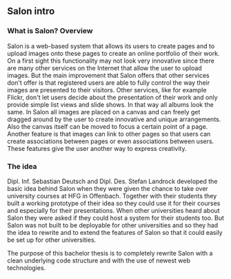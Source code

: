 ## Salon intro

### What is Salon? Overview
Salon is a web-based system that allows its users to create pages and to upload images onto these pages to create an online portfolio of their work. On a first sight this functionality may not look very innovative since there are many other services on the Internet that allow the user to upload images. But the main improvement that Salon offers that other services don't offer is that registered users are able to fully control the way their images are presented to their visitors.
Other services, like for example Flickr, don't let users decide about the presentation of their work and only provide simple list views and slide shows. In that way all albums look the same.
In Salon all images are placed on a canvas and can freely get dragged around by the user to create innovative and unique arrangements. Also the canvas itself can be moved to focus a certain point of a page. Another feature is that images can link to other pages so that users can create associations between pages or even associations between users.
These features give the user another way to express creativity.

### The idea
Dipl. Inf. Sebastian Deutsch and Dipl. Des. Stefan Landrock developed the basic idea behind Salon when they were given the chance to take over university courses at HFG in Offenbach. Together with their students they built a working prototype of their idea so they could use it for their courses and especially for their presentations. When other universities heard about Salon they were asked if they could host a system for their students too. But Salon was not built to be deployable for other universities and so they had the idea to rewrite and to extend the features of Salon so that it could easily be set up for other universities.

The purpose of this bachelor thesis is to completely rewrite Salon with a clean underlying code structure and with the use of newest web technologies. 